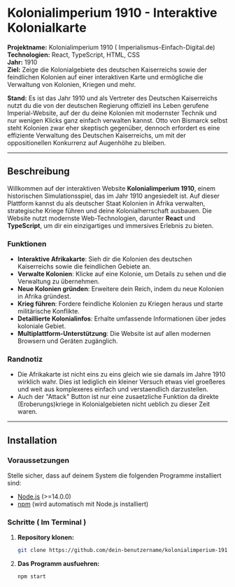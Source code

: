 # Kolonialimperium 1910 - Interaktive Kolonialkarte

**Projektname:** Kolonialimperium 1910 ( Imperialismus-Einfach-Digital.de)  
**Technologien:** React, TypeScript, HTML, CSS  
**Jahr:** 1910  
**Ziel:** Zeige die Kolonialgebiete des deutschen Kaiserreichs sowie der feindlichen Kolonien auf einer interaktiven Karte und ermögliche die Verwaltung von Kolonien, Kriegen und mehr.

**Stand:** Es ist das Jahr 1910 und als Vertreter des Deutschen Kaiserreichs nutzt du die von der deutschen Regierung offiziell ins Leben gerufene Imperial-Website, auf der du deine Kolonien mit modernster Technik und nur wenigen Klicks ganz einfach verwalten kannst. Otto von Bismarck selbst steht Kolonien zwar eher skeptisch gegenüber, dennoch erfordert es eine effiziente Verwaltung des Deutschen Kaiserreichs, um mit der oppositionellen Konkurrenz auf Augenhöhe zu bleiben.

---

## Beschreibung

Willkommen auf der interaktiven Website **Kolonialimperium 1910**, einem historischen Simulationsspiel, das im Jahr 1910 angesiedelt ist. Auf dieser Plattform kannst du als deutscher Staat Kolonien in Afrika verwalten, strategische Kriege führen und deine Kolonialherrschaft ausbauen. Die Website nutzt modernste Web-Technologien, darunter **React** und **TypeScript**, um dir ein einzigartiges und immersives Erlebnis zu bieten.

### Funktionen

- **Interaktive Afrikakarte**: Sieh dir die Kolonien des deutschen Kaiserreichs sowie die feindlichen Gebiete an.
- **Verwalte Kolonien**: Klicke auf eine Kolonie, um Details zu sehen und die Verwaltung zu übernehmen.
- **Neue Kolonien gründen**: Erweitere dein Reich, indem du neue Kolonien in Afrika gründest.
- **Krieg führen**: Fordere feindliche Kolonien zu Kriegen heraus und starte militärische Konflikte.
- **Detaillierte Kolonialinfos**: Erhalte umfassende Informationen über jedes koloniale Gebiet.
- **Multiplattform-Unterstützung**: Die Website ist auf allen modernen Browsern und Geräten zugänglich.

### Randnotiz

- Die Afrikakarte ist nicht eins zu eins gleich wie sie damals im Jahre 1910 wirklich wahr. Dies ist lediglich ein kleiner Versuch etwas viel groeßeres und weit aus komplexeres einfach und verstaendlich darzustellen.
- Auch der "Attack" Button ist nur eine zusaetzliche Funktion da direkte (Eroberungs)kriege in Kolonialgebieten nicht ueblich zu dieser Zeit waren.

---

## Installation

### Voraussetzungen

Stelle sicher, dass auf deinem System die folgenden Programme installiert sind:

- [Node.js](https://nodejs.org/) (>=14.0.0)
- [npm](https://www.npmjs.com/) (wird automatisch mit Node.js installiert)

### Schritte ( Im Terminal )

1. **Repository klonen:**

   ```bash
   git clone https://github.com/dein-benutzername/kolonialimperium-1910.git

   ```

2. **Das Programm ausfuehren:**

   ```bash
   npm start
   ```
